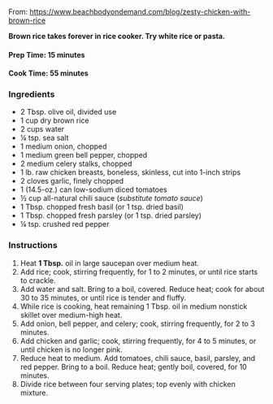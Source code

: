From: https://www.beachbodyondemand.com/blog/zesty-chicken-with-brown-rice

**Brown rice takes forever in rice cooker. Try white rice or pasta.**
 
#### Prep Time: 15 minutes
#### Cook Time: 55 minutes

### Ingredients

* 2 Tbsp. olive oil, divided use
* 1 cup dry brown rice
* 2 cups water
* ¼ tsp. sea salt
* 1 medium onion, chopped
* 1 medium green bell pepper, chopped
* 2 medium celery stalks, chopped
* 1 lb. raw chicken breasts, boneless, skinless, cut into 1-inch strips
* 2 cloves garlic, finely chopped
* 1 (14.5-oz.) can low-sodium diced tomatoes
* ½ cup all-natural chili sauce (*substitute tomato sauce*)
* 1 Tbsp. chopped fresh basil (or 1 tsp. dried basil)
* 1 Tbsp. chopped fresh parsley (or 1 tsp. dried parsley)
* ¼ tsp. crushed red pepper

### Instructions

1. Heat **1 Tbsp.** oil in large saucepan over medium heat.
2. Add rice; cook, stirring frequently, for 1 to 2 minutes, or until rice starts to crackle.
3. Add water and salt. Bring to a boil, covered. Reduce heat; cook for about 30 to 35 minutes, or until rice is tender and fluffy.
4. While rice is cooking, heat remaining 1 Tbsp. oil in medium nonstick skillet over medium-high heat.
5. Add onion, bell pepper, and celery; cook, stirring frequently, for 2 to 3 minutes.
6. Add chicken and garlic; cook, stirring frequently, for 4 to 5 minutes, or until chicken is no longer pink.
7. Reduce heat to medium. Add tomatoes, chili sauce, basil, parsley, and red pepper. Bring to a boil. Reduce heat; gently boil, covered, for 10 minutes.
8. Divide rice between four serving plates; top evenly with chicken mixture.

